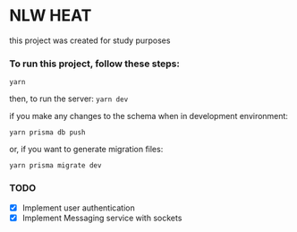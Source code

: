 # NLW HEAT

this project was created for study purposes

### To run this project, follow these steps:

`yarn`

then, to run the server:
`yarn dev`

if you make any changes to the schema when in development environment:

`yarn prisma db push`

or, if you want to generate migration files:

`yarn prisma migrate dev`

### TODO

- [x] Implement user authentication
- [x] Implement Messaging service with sockets
